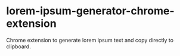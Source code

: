 # lorem-ipsum-generator-chrome-extension
Chrome extension to generate lorem ipsum text and copy directly to clipboard.
